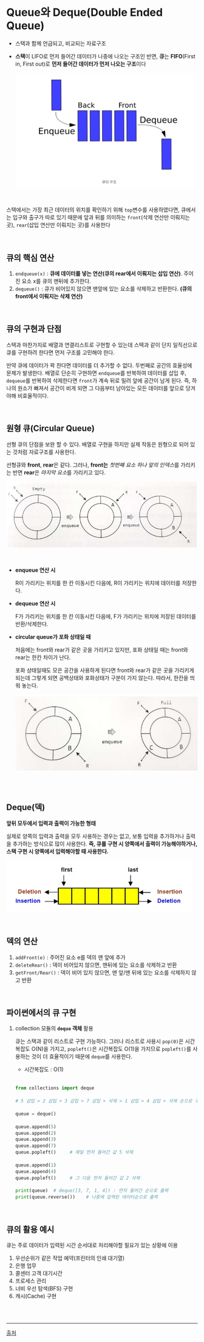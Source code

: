 # Queue와 Deque(Double Ended Queue)
- 스택과 함께 언급되고, 비교되는 자료구조

- **스택**이 LIFO로 먼저 들어간 데이터가 나중에 나오는 구조인 반면, **큐**는 **FIFO**(First in, First out)로 **먼저 들어간 데이터가 먼저 나오는 구조**이다


    ![img](../img/queue.png)


<br>

스택에서는 가장 최근 데이터의 위치를 확인하기 위해 ```top```변수를 사용하였다면, 큐에서는 입구와 출구가 따로 있기 때문에 앞과 뒤를 의미하는 ```front```(삭제 연산만 이뤄지는 곳), ```rear```(삽입 연산만 이뤄지는 곳)를 사용한다

<br>

## 큐의 핵심 연산
1. ```endqueue(x)``` : **큐에 데이터를 넣는 연산(큐의 rear에서 이뤄지는 삽입 연산)**. 주어진 요소 x를 큐의 맨뒤에 추가한다. 
2. ```dequeue()``` : 큐가 비어있지 않으면 맨앞에 있는 요소를 삭제하고 반환한다. **(큐의 front에서 이뤄지는 삭제 연산)**

<br>

## 큐의 구현과 단점
스택과 마찬가지로 배열과 연결리스트로 구현할 수 있는데 스택과 같이 단지 일직선으로 큐를 구현하려 한다면 먼저 구조를 고민해야 한다. 

만약 큐에 데이터가 꽉 찬다면 데이터를 더 추가할 수 없다.
두번째로 공간의 효율성에 문제가 발생한다. 배열로 단순히 구현하면 ```endqueue```를 반복하여 데이터를 삽입 후, ```dequeue```를 반복하여 삭제한다면 ```front```가 계속 뒤로 밀려 앞에 공간이 남게 된다. 즉, 하나의 원소가 빠져서 공간이 비게 되면 그 다음부터 남아있는 모든 데이터를 앞으로 당겨야해 비효율적이다. 

<br>

## 원형 큐(Circular Queue)

선형 큐의 단점을 보완 할 수 있다. 배열로 구현을 하지만 실제 작동은 원형으로 되어 있는 것처럼 자료구조를 사용한다.

선형큐와 **front**, **rear**은 같다. 그러나, **front는** *첫번째 요소 하나 앞의 인덱스*를 가리키는 반면 **rear**은 *마지막 요소*를 가리키고 있다.

![img](../img/circular_queue.png)

<br>

- **enqueue 연산 시**

    R이 가리키는 위치를 한 칸 이동시킨 다음에, R이 가리키는 위치에 데이터를 저장한다.

- **dequeue 연산 시**

    F가 가리키는 위치를 한 칸 이동시킨 다음에, F가 가리키는 위치에 저장된 데이터를 반환/삭제한다.

- **circular queue가 포화 상태일 때**

    처음에는 front와 rear가 같은 곳을 가리키고 있지만, 포화 상태일 때는 front와 rear는 한칸 차이가 난다. 

    포화 상태일때도 모은 공간을 사용하게 된다면 front와 rear가 같은 곳을 가리키게 되는데 그렇게 되면 공백상태와 포화상태가 구분이 가지 않는다. 따라서, 한칸을 띄워 놓는다.

    ![img](../img/full_circular_queue.png)

<br><br>

## Deque(덱)
**앞뒤 모두에서 입력과 출력이 가능한 형태**

실제로 양쪽의 입력과 출력을 모두 사용하는 경우는 없고, 보통 입력을 추가하거나 출력을 추가하는 방식으로 많이 사용한다.
**즉, 큐를 구현 시 양쪽에서 출력이 가능해야하거나, 스택 구현 시 양쪽에서 입력해야할 때 사용한다.**

![img](../img/deque.png)

<br>

## 덱의 연산

1. ```addFront(e)``` : 주어진 요소 e를 덱의 맨 앞에 추가
2. ```deleteRear()``` : 덱이 비어있지 않으면, 맨뒤에 있는 요소를 삭제하고 반환
3. ```getFront/Rear()``` : 덱이 비어 있지 않으면, 맨 앞/맨 뒤에 있는 요소를 삭제하지 않고 반환

<br>

## 파이썬에서의 큐 구현

1. collection 모듈의 **```deque``` 객체** 활용

    큐는 스택과 같이 리스트로 구현 가능하다. 그러나 리스트로 사용시 ```pop(0)```은 시간복잡도 O(N)을 가지고, ```popleft()```은 시간복잡도 O(1)을 가지므로 ```popleft()```를 사용하는 것이 더 효율적이기 때문에 ```deque```를 사용한다.

    - 시간복잡도 : O(1) 
    
    <br>

    ```python
    from collections import deque

    # 5 삽입 > 2 삽입 > 3 삽입 > 7 삽입 > 삭제 > 1 삽입 > 4 삽입 > 삭제 순으로 구현

    queue = deque()

    queue.append(5)
    queue.append(2)
    queue.append(3)
    queue.append(7)
    queue.popleft()     # 제일 먼저 들어간 값 5 삭제

    queue.append(1)
    queue.append(4)
    queue.popleft()     # 그 다음 먼저 들어간 값 2 삭제

    print(queue)  # deque([3, 7, 1, 4]) : 먼저 들어간 순으로 출력
    print(queue.reverse())    # 나중에 입력된 데이터순으로 출력
    ```

<br>

## 큐의 활용 예시
큐는 주로 데이터가 입력된 시간 순서대로 처리해야할 필요가 있는 상황에 이용
1. 우선순위가 같은 작업 예약(프린터의 인쇄 대기열)
2. 은행 업무
3. 콜센터 고객 대기시간
4. 프로세스 관리
5. 너비 우선 탐색(BFS) 구현
6. 캐시(Cache) 구현

<br><br>

---
[출처](https://nul-problg.tistory.com/20?category=843875)
